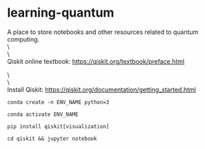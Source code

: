# learning-quantum
A place to store notebooks and other resources related to quantum computing.   
\  
\  
Qiskit online textbook: https://qiskit.org/textbook/preface.html  
     
\     
\     
Install Qiskit: https://qiskit.org/documentation/getting_started.html
```
conda create -n ENV_NAME python=3
```
```
conda activate ENV_NAME
```
```
pip install qiskit[visualization]
```
```
cd qiskit && jupyter notebook
```